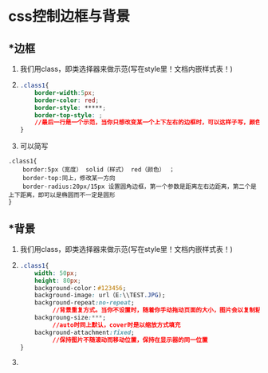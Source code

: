 # css控制边框与背景

## *边框

1. 我们用class，即类选择器来做示范(写在style里！文档内嵌样式表！)

2. ```css
   .class1{
       border-width:5px;
       border-color: red;
       border-style: *****;
       border-top-style: ;
       //最后一行是一个示范，当你只想改变某一个上下左右的边框时，可以这样子写，颜色、宽度、样式
   }
   ```

3. 可以简写

```
.class1{
    border:5px（宽度） solid（样式） red（颜色） ；
    border-top:同上，修改某一方向
    border-radius:20px/15px 设置圆角边框，第一个参数是距离左右边距离，第二个是上下距离，即可以是椭圆而不一定是圆形
}
```



## *背景

1. 我们用class，即类选择器来做示范(写在style里！文档内嵌样式表！)

2. ```css
   .class1{
       width: 50px;
       height: 80px;
       background-color：#123456;
       background-image: url（E:\\TEST.JPG);
       background-repeat:no-repeat;
       		//背景重复方式。当你不设置时，随着你手动拖动页面的大小，图片会以复制粘贴多个的形					//式填充整个网页
       backgroung-size:***;
       		//auto时同上默认，cover时是以缩放方式填充
       background-attachment:fixed;
       		//保持图片不随滚动而移动位置，保持在显示器的同一位置
   }
   ```

3. 
